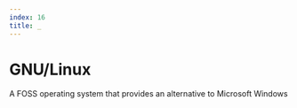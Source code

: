 ```yaml
---
index: 16
title: _
---
```

# GNU/Linux

A FOSS operating system that provides an alternative to Microsoft Windows